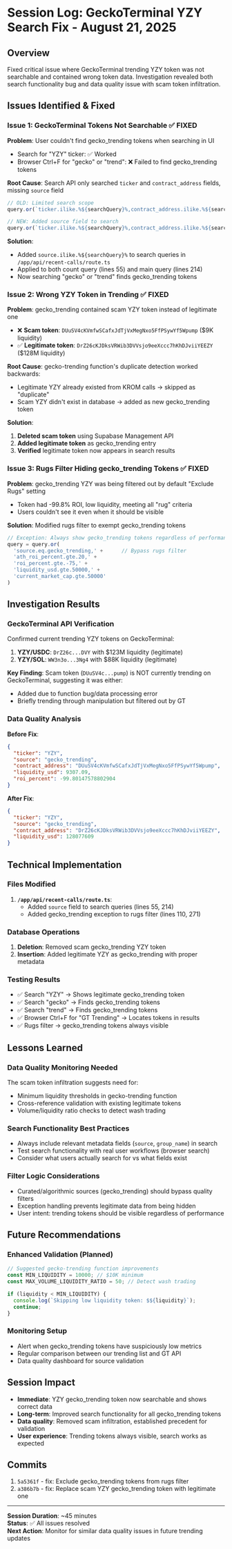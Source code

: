 # Session Log: GeckoTerminal YZY Search Fix - August 21, 2025

## Overview
Fixed critical issue where GeckoTerminal trending YZY token was not searchable and contained wrong token data. Investigation revealed both search functionality bug and data quality issue with scam token infiltration.

## Issues Identified & Fixed

### Issue 1: GeckoTerminal Tokens Not Searchable ✅ FIXED
**Problem**: User couldn't find gecko_trending tokens when searching in UI
- Search for "YZY" ticker: ✅ Worked
- Browser Ctrl+F for "gecko" or "trend": ❌ Failed to find gecko_trending tokens

**Root Cause**: Search API only searched `ticker` and `contract_address` fields, missing `source` field
```typescript
// OLD: Limited search scope
query.or(`ticker.ilike.%${searchQuery}%,contract_address.ilike.%${searchQuery}%`)

// NEW: Added source field to search
query.or(`ticker.ilike.%${searchQuery}%,contract_address.ilike.%${searchQuery}%,source.ilike.%${searchQuery}%`)
```

**Solution**: 
- Added `source.ilike.%${searchQuery}%` to search queries in `/app/api/recent-calls/route.ts`
- Applied to both count query (lines 55) and main query (lines 214)
- Now searching "gecko" or "trend" finds gecko_trending tokens

### Issue 2: Wrong YZY Token in Trending ✅ FIXED
**Problem**: gecko_trending contained scam YZY token instead of legitimate one
- ❌ **Scam token**: `DUuSV4cKVmfwSCafxJdTjVxMegNxo5FfPSywYf5Wpump` ($9K liquidity)
- ✅ **Legitimate token**: `DrZ26cKJDksVRWib3DVVsjo9eeXccc7hKhDJviiYEEZY` ($128M liquidity)

**Root Cause**: gecko-trending function's duplicate detection worked backwards:
- Legitimate YZY already existed from KROM calls → skipped as "duplicate"
- Scam YZY didn't exist in database → added as new gecko_trending token

**Solution**:
1. **Deleted scam token** using Supabase Management API
2. **Added legitimate token** as gecko_trending entry
3. **Verified** legitimate token now appears in search results

### Issue 3: Rugs Filter Hiding gecko_trending Tokens ✅ FIXED  
**Problem**: gecko_trending YZY was being filtered out by default "Exclude Rugs" setting
- Token had -99.8% ROI, low liquidity, meeting all "rug" criteria
- Users couldn't see it even when it should be visible

**Solution**: Modified rugs filter to exempt gecko_trending tokens
```typescript
// Exception: Always show gecko_trending tokens regardless of performance
query = query.or(
  'source.eq.gecko_trending,' +      // Bypass rugs filter
  'ath_roi_percent.gte.20,' +
  'roi_percent.gte.-75,' +
  'liquidity_usd.gte.50000,' +
  'current_market_cap.gte.50000'
)
```

## Investigation Results

### GeckoTerminal API Verification
Confirmed current trending YZY tokens on GeckoTerminal:
1. **YZY/USDC**: `DrZ26c...DVY` with $123M liquidity (legitimate)
2. **YZY/SOL**: `WW3n3o...3Ng4` with $88K liquidity (legitimate)

**Key Finding**: Scam token (`DUuSV4c...pump`) is NOT currently trending on GeckoTerminal, suggesting it was either:
- Added due to function bug/data processing error
- Briefly trending through manipulation but filtered out by GT

### Data Quality Analysis
**Before Fix**:
```json
{
  "ticker": "YZY",
  "source": "gecko_trending", 
  "contract_address": "DUuSV4cKVmfwSCafxJdTjVxMegNxo5FfPSywYf5Wpump",
  "liquidity_usd": 9307.09,
  "roi_percent": -99.80147578802904
}
```

**After Fix**:
```json
{
  "ticker": "YZY",
  "source": "gecko_trending",
  "contract_address": "DrZ26cKJDksVRWib3DVVsjo9eeXccc7hKhDJviiYEEZY", 
  "liquidity_usd": 128077609
}
```

## Technical Implementation

### Files Modified
1. **`/app/api/recent-calls/route.ts`**:
   - Added `source` field to search queries (lines 55, 214)
   - Added gecko_trending exception to rugs filter (lines 110, 271)

### Database Operations
1. **Deletion**: Removed scam gecko_trending YZY token
2. **Insertion**: Added legitimate YZY as gecko_trending with proper metadata

### Testing Results
- ✅ Search "YZY" → Shows legitimate gecko_trending token
- ✅ Search "gecko" → Finds gecko_trending tokens  
- ✅ Search "trend" → Finds gecko_trending tokens
- ✅ Browser Ctrl+F for "GT Trending" → Locates tokens in results
- ✅ Rugs filter → gecko_trending tokens always visible

## Lessons Learned

### Data Quality Monitoring Needed
The scam token infiltration suggests need for:
- Minimum liquidity thresholds in gecko-trending function
- Cross-reference validation with existing legitimate tokens
- Volume/liquidity ratio checks to detect wash trading

### Search Functionality Best Practices
- Always include relevant metadata fields (`source`, `group_name`) in search
- Test search functionality with real user workflows (browser search)
- Consider what users actually search for vs what fields exist

### Filter Logic Considerations
- Curated/algorithmic sources (gecko_trending) should bypass quality filters
- Exception handling prevents legitimate data from being hidden
- User intent: trending tokens should be visible regardless of performance

## Future Recommendations

### Enhanced Validation (Planned)
```typescript
// Suggested gecko-trending function improvements
const MIN_LIQUIDITY = 10000; // $10K minimum
const MAX_VOLUME_LIQUIDITY_RATIO = 50; // Detect wash trading

if (liquidity < MIN_LIQUIDITY) {
  console.log(`Skipping low liquidity token: $${liquidity}`);
  continue;
}
```

### Monitoring Setup
- Alert when gecko_trending tokens have suspiciously low metrics
- Regular comparison between our trending list and GT API
- Data quality dashboard for source validation

## Session Impact
- **Immediate**: YZY gecko_trending token now searchable and shows correct data
- **Long-term**: Improved search functionality for all gecko_trending tokens  
- **Data quality**: Removed scam infiltration, established precedent for validation
- **User experience**: Trending tokens always visible, search works as expected

## Commits
1. `5a5361f` - fix: Exclude gecko_trending tokens from rugs filter
2. `a386b7b` - fix: Replace scam YZY gecko_trending token with legitimate one

---
**Session Duration**: ~45 minutes  
**Status**: ✅ All issues resolved  
**Next Action**: Monitor for similar data quality issues in future trending updates